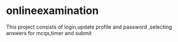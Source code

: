 # onlineexamination
This project consists of login,update profile and password ,selecting answers for mcqs,timer and submit
